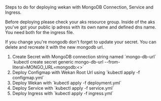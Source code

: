 Steps to do for deploying wekan with MongoDB Connection, Service and Ingress. 

Before deploying please check your aks resource group.
Inside of the aks you've got your public ip adress with its own name and defined dns name.
You need both for the ingress file.

If you change you're mongodb don't forget to update your secret. You can delete and recreate it with the new mongodb url. 

1. Create Secret with MongoDB connection string named ´mongo-db-url´
   ´kubectl create secret generic mongo-db-url --from-literal=MONGO_URL=mongodb:<<connection-string>>´
2. Deploy Configmap with Wekan Root Url using ´kubectl apply -f configmap.yml´
3. Deploy Wekan with ´kubectl apply -f deployment.yml´
4. Deploy Service with ´kubectl apply -f service.yml´
5. Deploy Ingress with ´kubectl apply -f ingress.yml´
